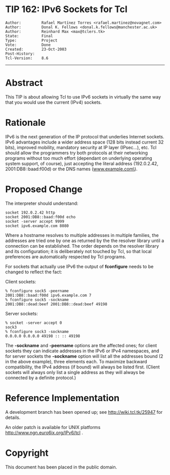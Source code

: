 # TIP 162: IPv6 Sockets for Tcl
	Author:         Rafael Martínez Torres <rafael.martinez@novagnet.com>
	Author:         Donal K. Fellows <donal.k.fellows@manchester.ac.uk>
	Author:         Reinhard Max <max@tclers.tk>
	State:          Final
	Type:           Project
	Vote:           Done
	Created:        23-Oct-2003
	Post-History:   
	Tcl-Version:    8.6
-----

# Abstract

This TIP is about allowing Tcl to use IPv6 sockets in virtually the
same way that you would use the current \(IPv4\) sockets.

# Rationale

IPv6 is the next generation of the IP protocol that underlies
Internet sockets.  IPv6 advantages include a wider address
space \(128 bits instead current 32 bits\), improved mobility,
mandatory security at IP layer \(IPsec...\), etc.  Tcl should allow
the programmers try both protocols at their networking programs
without too much effort \(dependant on underlying operating system
support, of course\), just accepting the literal
address \(192.0.2.42, 2001:DB8::baad:f00d\) or the DNS
names \(www.example.com\).

# Proposed Change

The interpreter should understand:

	socket 192.0.2.42 http
	socket 2001:DB8::baad:f00d echo
	socket -server accept 9999
	socket ipv6.example.com 8080

Where a hostname resolves to multiple addresses in multiple
families, the addresses are tried one by one as returned by the
the resolver library until a connection can be established. The
order depends on the resolver library and its configuration; it
is deliberately not touched by Tcl, so that local preferences are
automatically respected by Tcl programs.

For sockets that actually use IPv6 the output of **fconfigure**
needs to be changed to reflect the fact:

Client sockets:

	% fconfigure sock5 -peername
	2001:DB8::baad:f00d ipv6.example.com 7
	% fconfigure sock5 -sockname
	2001:DB8::dead:beef 2001:DB8::dead:beef 49198

Server sockets:

	% socket -server accept 0
	sock3
	% fconfigure sock3 -sockname
	0.0.0.0 0.0.0.0 49198 :: :: 49198

The **-sockname** and **-peername** options are the affected
ones; for client sockets they can indicate addresses in the IPv6
or IPv4 namespaces, and for server sockets the **-sockname**
option will list all the addresses bound \(2 in the above
example\), three elements each. To maximize backward
compatibility, the IPv4 address \(if bound\) will always be listed
first. \(Client sockets will always only list a single address as
they will always be connected by a definite protocol.\)

# Reference Implementation

A development branch has been opened up; see
<http://wiki.tcl.tk/25947>  for details.

An older patch is available for UNIX platforms
<http://www.ngn.euro6ix.org/IPv6/tcl> .

# Copyright

This document has been placed in the public domain.

